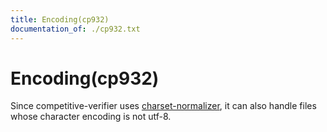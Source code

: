 ```yaml
---
title: Encoding(cp932)
documentation_of: ./cp932.txt
---
```

# Encoding(cp932)

Since competitive-verifier uses [charset-normalizer](https://github.com/Ousret/charset_normalizer), it can also handle files whose character encoding is not utf-8.